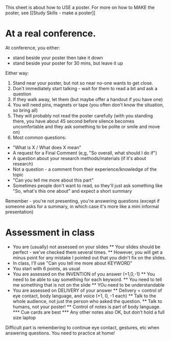 This sheet is about how to USE a poster. For more on how to MAKE the poster, see [[Study Skills - make a poster]]

# At a real conference. 
At conference, you either:
* stand beside your poster then take it down
* stand beside your poster for 30 mins, but leave it up

Either way:
1) Stand near your poster, but not so near no-one wants to get close. 
2) Don't immediately start talking - wait for them to read a bit and ask a question
3) If they walk away, let them (but maybe offer a handout if you have one)
4) You will need pins, magnets or tape (you often don't know the situation, so bring all)
5) They will probably not read the poster carefully (with you standing there, you have about 45 second before silence becomes uncomfortable and they ask something to be polite or smile and move on)
6) Most common questions:
* "What is X / What does X mean"
* A request for a Final Comment (e,g, "So overall, what should I do if")
* A question about your research methods/materials (if it's about research)
* Not a question - a comment from their experience/knowledge of the topic
* "Can you tell me more about this part"
* Sometimes people don't want to read, so they'll just ask something like "So, what's this one about" and expect a short summary

Remember - you're not presenting, you're answering questions (except if someone asks for a summary, in which case it's more like a mini informal presentation)

# Assessment in class
* You are (usually) not assessed on your slides
** Your slides should be perfect - we've checked them several times. 
** However, you will get a minus point for any mistake I pointed out that you didn't fix on the slides.
* In class, I'll use "Can you tell me more about KEYWORD"
* You start with 6 points, as usual
* You are assessed on the INVENTION of you answer (+1,0,-1)
** You need to be able to say something for each keyword.
** You need to tell me something that is not on the slide
** YOu need to be understandable 
* You are assessed on DELIVERY of your answer
** Delivery = control of eye contact, body language, and voice (+1, 0, -1 each)
** Talk to the whole audience, not just the person who asked the question. 
** Talk to humans, not your poster!
** Control of notes is part of body language. 
*** Cue cards are best
*** Any other notes also OK, but don't hold a full size laptop


Difficult part is remembering to continue eye contact, gestures, etc when answering questions.
You need to practice at home!